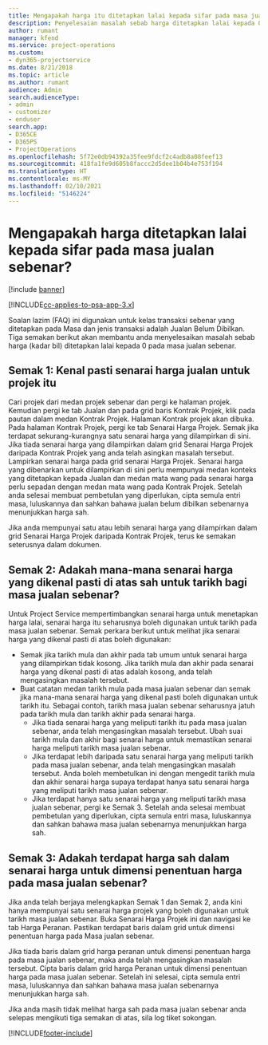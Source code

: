 ```yaml
---
title: Mengapakah harga itu ditetapkan lalai kepada sifar pada masa jualan sebenar?
description: Penyelesaian masalah sebab harga ditetapkan lalai kepada 0 pada masa jualan sebenar.
author: rumant
manager: kfend
ms.service: project-operations
ms.custom:
- dyn365-projectservice
ms.date: 8/21/2018
ms.topic: article
ms.author: rumant
audience: Admin
search.audienceType:
- admin
- customizer
- enduser
search.app:
- D365CE
- D365PS
- ProjectOperations
ms.openlocfilehash: 5f72e0db94392a35fee9fdcf2c4adb8a08feef13
ms.sourcegitcommit: 418fa1fe9d605b8faccc2d5dee1b04b4e753f194
ms.translationtype: HT
ms.contentlocale: ms-MY
ms.lasthandoff: 02/10/2021
ms.locfileid: "5146224"
---
```

# <a name="why-is-price-defaulting-to-zero-on-time-sales-actuals"></a>Mengapakah harga ditetapkan lalai kepada sifar pada masa jualan sebenar?

[!include [banner](../includes/psa-now-project-operations.md)]

[!INCLUDE[cc-applies-to-psa-app-3.x](../includes/cc-applies-to-psa-app-3x.md)]

Soalan lazim (FAQ) ini digunakan untuk kelas transaksi sebenar yang ditetapkan pada Masa dan jenis transaksi adalah Jualan Belum Dibilkan. Tiga semakan berikut akan membantu anda menyelesaikan masalah sebab harga (kadar bil) ditetapkan lalai kepada 0 pada masa jualan sebenar.

## <a name="check-1-identify-the-sales-price-list-for-the-project"></a>Semak 1: Kenal pasti senarai harga jualan untuk projek itu

Cari projek dari medan projek sebenar dan pergi ke halaman projek. Kemudian pergi ke tab Jualan dan pada grid baris Kontrak Projek, klik pada pautan dalam medan Kontrak Projek. Halaman Kontrak projek akan dibuka. Pada halaman Kontrak Projek, pergi ke tab Senarai Harga Projek. Semak jika terdapat sekurang-kurangnya satu senarai harga yang dilampirkan di sini. Jika tiada senarai harga yang dilampirkan dalam grid Senarai Harga Projek daripada Kontrak Projek yang anda telah asingkan masalah tersebut. Lampirkan senarai harga pada grid senarai Harga Projek. Senarai harga yang dibenarkan untuk dilampirkan di sini perlu mempunyai medan konteks yang ditetapkan kepada Jualan dan medan mata wang pada senarai harga perlu sepadan dengan medan mata wang pada Kontrak Projek. Setelah anda selesai membuat pembetulan yang diperlukan, cipta semula entri masa, luluskannya dan sahkan bahawa jualan belum dibilkan sebenarnya menunjukkan harga sah. 

Jika anda mempunyai satu atau lebih senarai harga yang dilampirkan dalam grid Senarai Harga Projek daripada Kontrak Projek, terus ke semakan seterusnya dalam dokumen.

## <a name="check-2-are-any-of-the-price-lists-identified-above-valid-for-the-specific-date-of-the-time-sales-actual"></a>Semak 2: Adakah mana-mana senarai harga yang dikenal pasti di atas sah untuk tarikh bagi masa jualan sebenar?

Untuk Project Service mempertimbangkan senarai harga untuk menetapkan harga lalai, senarai harga itu seharusnya boleh digunakan untuk tarikh pada masa jualan sebenar. Semak perkara berikut untuk melihat jika senarai harga yang dikenal pasti di atas boleh digunakan:
- Semak jika tarikh mula dan akhir pada tab umum untuk senarai harga yang dilampirkan tidak kosong. Jika tarikh mula dan akhir pada senarai harga yang dikenal pasti di atas adalah kosong, anda telah mengasingkan masalah tersebut. 
- Buat catatan medan tarikh mula pada masa jualan sebenar dan semak jika mana-mana senarai harga yang dikenal pasti boleh digunakan untuk tarikh itu. Sebagai contoh, tarikh masa jualan sebenar seharusnya jatuh pada tarikh mula dan tarikh akhir pada senarai harga. 
    - Jika tiada senarai harga yang meliputi tarikh itu pada masa jualan sebenar, anda telah mengasingkan masalah tersebut. Ubah suai tarikh mula dan akhir bagi senarai harga untuk memastikan senarai harga meliputi tarikh masa jualan sebenar. 
    - Jika terdapat lebih daripada satu senarai harga yang meliputi tarikh pada masa jualan sebenar, anda telah mengasingkan masalah tersebut. Anda boleh membetulkan ini dengan mengedit tarikh mula dan akhir senarai harga supaya terdapat hanya satu senarai harga yang meliputi tarikh masa jualan sebenar. 
    - Jika terdapat hanya satu senarai harga yang meliputi tarikh masa jualan sebenar, pergi ke Semak 3.
Setelah anda selesai membuat pembetulan yang diperlukan, cipta semula entri masa, luluskannya dan sahkan bahawa masa jualan sebenarnya menunjukkan harga sah.

## <a name="check-3-is-there-a-price-in-the-price-list-for-the-pricing-dimensions-on-the-time-sales-actual"></a>Semak 3: Adakah terdapat harga sah dalam senarai harga untuk dimensi penentuan harga pada masa jualan sebenar?

Jika anda telah berjaya melengkapkan Semak 1 dan Semak 2, anda kini hanya mempunyai satu senarai harga projek yang boleh digunakan untuk tarikh masa jualan sebenar. Buka Senarai Harga Projek ini dan navigasi ke tab Harga Peranan. Pastikan terdapat baris dalam grid untuk dimensi penentuan harga pada Masa jualan sebenar.

Jika tiada baris dalam grid harga peranan untuk dimensi penentuan harga pada masa jualan sebenar, maka anda telah mengasingkan masalah tersebut. Cipta baris dalam grid harga Peranan untuk dimensi penentuan harga pada masa jualan sebenar. Setelah ini selesai, cipta semula entri masa, luluskannya dan sahkan bahawa masa jualan sebenarnya menunjukkan harga sah.

Jika anda masih tidak melihat harga sah pada masa jualan sebenar anda selepas mengikuti tiga semakan di atas, sila log tiket sokongan. 



[!INCLUDE[footer-include](../includes/footer-banner.md)]